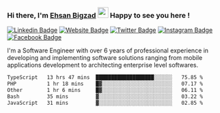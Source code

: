 ### Hi there, I'm <a href="https://ehsanbigzad.com" target="_blank">Ehsan Bigzad</a> <img src="https://media.giphy.com/media/hvRJCLFzcasrR4ia7z/giphy.gif" width="25px" height="25px"> Happy to see you here !

[![Linkedin Badge](https://img.shields.io/badge/-LinkedIn-0e76a8?style=flat-square&logo=Linkedin&logoColor=white)](https://linkedin.com/in/EhsanBigzad)
[![Website Badge](https://img.shields.io/badge/Website-3b5998?style=flat-square&logo=google-chrome&logoColor=white)](https://ehsanbigzad.com)
[![Twitter Badge](https://img.shields.io/badge/-Twitter-00acee?style=flat-square&logo=Twitter&logoColor=white)](https://twitter.com/EhsanBigzad)
[![Instagram Badge](https://img.shields.io/badge/-Instagram-e4405f?style=flat-square&logo=Instagram&logoColor=white)](https://instagram.com/ehsanbigzad/)
[![Facebook Badge](https://img.shields.io/badge/-Facebook-0088cc?style=flat-square&logo=Facebook&logoColor=white)](https://facebook.com/EhsanBigzad7)

I'm a Software Engineer with over 6 years of professional experience
in developing and implementing software solutions ranging from mobile applications development to architecting enterprise level softwares.

<!--START_SECTION:waka-->

```txt
TypeScript   13 hrs 47 mins  ███████████████████░░░░░░   75.85 %
PHP          1 hr 18 mins    █▓░░░░░░░░░░░░░░░░░░░░░░░   07.17 %
Other        1 hr 6 mins     █▓░░░░░░░░░░░░░░░░░░░░░░░   06.11 %
Bash         35 mins         ▓░░░░░░░░░░░░░░░░░░░░░░░░   03.22 %
JavaScript   31 mins         ▓░░░░░░░░░░░░░░░░░░░░░░░░   02.85 %
```

<!--END_SECTION:waka-->
